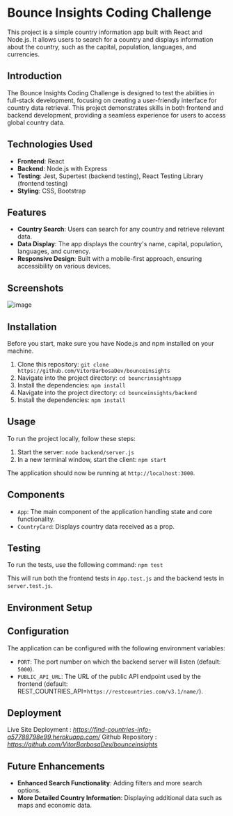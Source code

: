 # Bounce Insights Coding Challenge

This project is a simple country information app built with React and Node.js. It allows users to search for a country
and displays information about the country, such as the capital, population, languages, and currencies.

## Introduction

The Bounce Insights Coding Challenge is designed to test the abilities in full-stack development, focusing on creating a
user-friendly interface for country data retrieval. This project demonstrates skills in both frontend and backend
development, providing a seamless experience for users to access global country data.

## Technologies Used

- **Frontend**: React
- **Backend**: Node.js with Express
- **Testing**: Jest, Supertest (backend testing), React Testing Library (frontend testing)
- **Styling**: CSS, Bootstrap

## Features

- **Country Search**: Users can search for any country and retrieve relevant data.
- **Data Display**: The app displays the country's name, capital, population, languages, and currency.
- **Responsive Design**: Built with a mobile-first approach, ensuring accessibility on various devices.

## Screenshots

![image](https://github.com/VitorBarbosaDev/bounceinsights/assets/46977318/1d8d133e-1efa-40ef-b84a-5f588d307b20)


## Installation

Before you start, make sure you have Node.js and npm installed on your machine.

1. Clone this repository: `git clone https://github.com/VitorBarbosaDev/bounceinsights`
2. Navigate into the project directory: `cd bouncrinsightsapp`
3. Install the dependencies: `npm install`
4. Navigate into the project directory: `cd bounceinsights/backend`
5. Install the dependencies: `npm install`

## Usage

To run the project locally, follow these steps:

1. Start the server: `node backend/server.js`
2. In a new terminal window, start the client: `npm start`

The application should now be running at `http://localhost:3000`.

## Components

- `App`: The main component of the application handling state and core functionality.
- `CountryCard`: Displays country data received as a prop.

## Testing

To run the tests, use the following command: `npm test`

This will run both the frontend tests in `App.test.js` and the backend tests in `server.test.js`.

## Environment Setup

## Configuration

The application can be configured with the following environment variables:

- `PORT`: The port number on which the backend server will listen (default: `5000`).
- `PUBLIC_API_URL`: The URL of the public API endpoint used by the frontend (default:
  REST_COUNTRIES_API=`https://restcountries.com/v3.1/name/`).


## Deployment

Live Site Deployment : *https://find-countries-info-a57788798e99.herokuapp.com/*
Github Repository : *https://github.com/VitorBarbosaDev/bounceinsights*


## Future Enhancements

- **Enhanced Search Functionality**: Adding filters and more search options.
- **More Detailed Country Information**: Displaying additional data such as maps and economic data.
